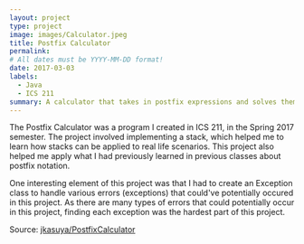 ```yaml
---
layout: project
type: project
image: images/Calculator.jpeg
title: Postfix Calculator
permalink: 
# All dates must be YYYY-MM-DD format!
date: 2017-03-03
labels:
  - Java
  - ICS 211
summary: A calculator that takes in postfix expressions and solves them
---
```

The Postfix Calculator was a program I created in ICS 211, in the Spring 2017 semester. The project involved implementing a stack, which helped me to learn how stacks can be applied to real life scenarios. This project also helped me apply what I had previously learned in previous classes about postfix notation. 

One interesting element of this project was that I had to create an Exception class to handle various errors (exceptions) that could've potentially occured in this project. As there are many types of errors that could potentially occur in this project, finding each exception was the hardest part of this project. 

Source: <a href="https://github.com/jkasuya/PostfixCalculator"><i class="large github icon "></i>jkasuya/PostfixCalculator</a>

